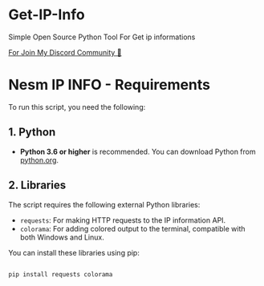 # Get-IP-Info
Simple Open Source Python Tool For Get ip informations

[For Join My Discord Community 💞](https://discord.gg/JVz94gepPd)

# Nesm IP INFO - Requirements

To run this script, you need the following:

## 1. Python

*   **Python 3.6 or higher** is recommended. You can download Python from [python.org](https://www.python.org/).

## 2. Libraries

The script requires the following external Python libraries:

*   `requests`: For making HTTP requests to the IP information API.
*   `colorama`: For adding colored output to the terminal, compatible with both Windows and Linux.

You can install these libraries using pip:

```bash

pip install requests colorama
